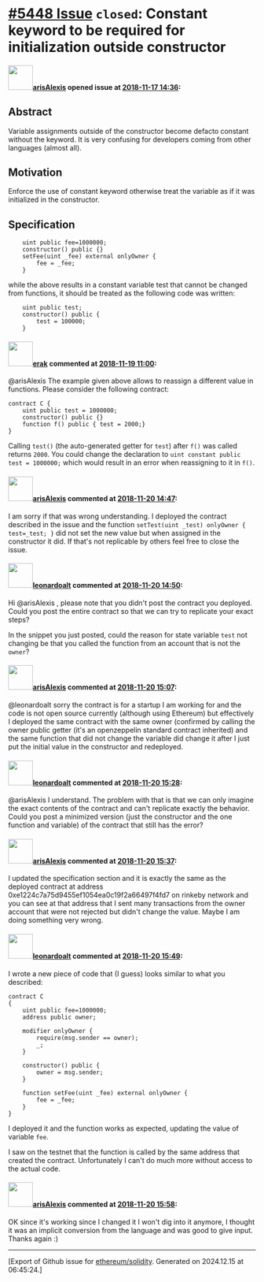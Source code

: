# [\#5448 Issue](https://github.com/ethereum/solidity/issues/5448) `closed`: Constant keyword to be required for initialization outside constructor

#### <img src="https://avatars.githubusercontent.com/u/1141823?u=7d2b4b63f47d49566d97852b5486b8ebbfe5420f&v=4" width="50">[arisAlexis](https://github.com/arisAlexis) opened issue at [2018-11-17 14:36](https://github.com/ethereum/solidity/issues/5448):

## Abstract

Variable assignments outside of the constructor become defacto constant without the keyword. It is very confusing for developers coming from other languages (almost all). 

## Motivation

Enforce the use of constant keyword otherwise treat the variable as if it was initialized in the constructor.

## Specification

```
    uint public fee=1000000;
    constructor() public {}
    setFee(uint _fee) external onlyOwner {
        fee = _fee;
    }

```

while the above results in a constant variable test that cannot be changed from functions, it should be treated as the following code was written:

```
    uint public test;
    constructor() public {
        test = 100000;
    }
```



#### <img src="https://avatars.githubusercontent.com/u/20012009?u=61e903cf16bc5f3353db1d571401e2e71b6f61ed&v=4" width="50">[erak](https://github.com/erak) commented at [2018-11-19 11:00](https://github.com/ethereum/solidity/issues/5448#issuecomment-439854226):

@arisAlexis The example given above allows to reassign a different value in functions. Please consider the following contract:
```
contract C {
    uint public test = 1000000;
    constructor() public {}   
    function f() public { test = 2000;}
}
```
Calling ``test()`` (the auto-generated getter for ``test``) after ``f()`` was called returns ``2000``. You could change the declaration to ``uint constant public test = 1000000;`` which would result in an error when reassigning to it in ``f()``.

#### <img src="https://avatars.githubusercontent.com/u/1141823?u=7d2b4b63f47d49566d97852b5486b8ebbfe5420f&v=4" width="50">[arisAlexis](https://github.com/arisAlexis) commented at [2018-11-20 14:47](https://github.com/ethereum/solidity/issues/5448#issuecomment-440298317):

I am sorry if that was wrong understanding. I deployed the contract described in the issue and the function `setTest(uint _test) onlyOwner { test=_test; }` did not set the new value but when assigned in the constructor it did. If that's not replicable by others feel free to close the issue.

#### <img src="https://avatars.githubusercontent.com/u/504195?u=ce2facd14af9fd474ebff49f0d44891f56f7500f&v=4" width="50">[leonardoalt](https://github.com/leonardoalt) commented at [2018-11-20 14:50](https://github.com/ethereum/solidity/issues/5448#issuecomment-440299601):

Hi @arisAlexis , please note that you didn't post the contract you deployed. Could you post the entire contract so that we can try to replicate your exact steps?

In the snippet you just posted, could the reason for state variable `test` not changing be that you called the function from an account that is not the `owner`?

#### <img src="https://avatars.githubusercontent.com/u/1141823?u=7d2b4b63f47d49566d97852b5486b8ebbfe5420f&v=4" width="50">[arisAlexis](https://github.com/arisAlexis) commented at [2018-11-20 15:07](https://github.com/ethereum/solidity/issues/5448#issuecomment-440305689):

@leonardoalt sorry the contract is for a startup I am working for and the code is not open source currently (although using Ethereum) but effectively I deployed the same contract with the same owner (confirmed by calling the owner public getter (it's an openzeppelin standard contract inherited) and the same function that did not change the variable did change it after I just put the initial value in the constructor and redeployed.

#### <img src="https://avatars.githubusercontent.com/u/504195?u=ce2facd14af9fd474ebff49f0d44891f56f7500f&v=4" width="50">[leonardoalt](https://github.com/leonardoalt) commented at [2018-11-20 15:28](https://github.com/ethereum/solidity/issues/5448#issuecomment-440313654):

@arisAlexis I understand. The problem with that is that we can only imagine the exact contents of the contract and can't replicate exactly the behavior. Could you post a minimized version (just the constructor and the one function and variable) of the contract that still has the error?

#### <img src="https://avatars.githubusercontent.com/u/1141823?u=7d2b4b63f47d49566d97852b5486b8ebbfe5420f&v=4" width="50">[arisAlexis](https://github.com/arisAlexis) commented at [2018-11-20 15:37](https://github.com/ethereum/solidity/issues/5448#issuecomment-440316954):

I updated the specification section and it is exactly the same as the deployed contract at address 0xe1224c7a75d9455ef1054ea0c19f2a66497f4fd7 on rinkeby network and you can see at that address that I sent many transactions from the owner account that were not rejected but didn't change the value. Maybe I am doing something very wrong.

#### <img src="https://avatars.githubusercontent.com/u/504195?u=ce2facd14af9fd474ebff49f0d44891f56f7500f&v=4" width="50">[leonardoalt](https://github.com/leonardoalt) commented at [2018-11-20 15:49](https://github.com/ethereum/solidity/issues/5448#issuecomment-440321849):

I wrote a new piece of code that (I guess) looks similar to what you described:
```
contract C
{
    uint public fee=1000000;
    address public owner;

    modifier onlyOwner {
        require(msg.sender == owner);
        _;
    }
    
    constructor() public {
        owner = msg.sender;
    }
    
    function setFee(uint _fee) external onlyOwner {
        fee = _fee;
    }
}
```
I deployed it and the function works as expected, updating the value of variable `fee`.

I saw on the testnet that the function is called by the same address that created the contract.
Unfortunately I can't do much more without access to the actual code.

#### <img src="https://avatars.githubusercontent.com/u/1141823?u=7d2b4b63f47d49566d97852b5486b8ebbfe5420f&v=4" width="50">[arisAlexis](https://github.com/arisAlexis) commented at [2018-11-20 15:58](https://github.com/ethereum/solidity/issues/5448#issuecomment-440325030):

OK since it's working since I changed it I won't dig into it anymore, I thought it was an implicit conversion from the language and was good to give input. Thanks again :)


-------------------------------------------------------------------------------



[Export of Github issue for [ethereum/solidity](https://github.com/ethereum/solidity). Generated on 2024.12.15 at 06:45:24.]
